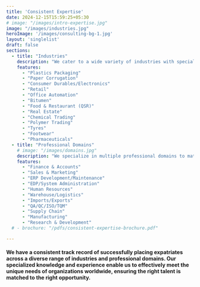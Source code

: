 ```yaml
---
title: 'Consistent Expertise'
date: 2024-12-15T15:59:25+05:30
# image: "/images/intro-expertise.jpg"
image: "/images/industries.jpg"
heroImage: '/images/consulting-bg-1.jpg'
layout: 'singlelist'
draft: false
sections:
  - title: "Industries"
    description: "We cater to a wide variety of industries with specialized staffing solutions."
    features:  
      - "Plastics Packaging"  
      - "Paper Corrugation"  
      - "Consumer Durables/Electronics"  
      - "Retail"  
      - "Office Automation"  
      - "Bitumen"  
      - "Food & Restaurant (QSR)"  
      - "Real Estate"  
      - "Chemical Trading"  
      - "Polymer Trading"  
      - "Tyres"  
      - "Footwear"  
      - "Pharmaceuticals"
  - title: "Professional Domains"
    # image: "/images/domains.jpg"
    description: "We specialize in multiple professional domains to match top talent with the right positions."
    features:  
      - "Finance & Accounts"  
      - "Sales & Marketing"  
      - "ERP Development/Maintenance"  
      - "EDP/System Administration"  
      - "Human Resources"  
      - "Warehouse/Logistics"  
      - "Imports/Exports"  
      - "QA/QC/ISO/TQM"  
      - "Supply Chain"  
      - "Manufacturing"  
      - "Research & Development"
  # - brochure: "/pdfs/consistent-expertise-brochure.pdf"

---
```


<!-- ## Our Proven Expertise in Global Expatriate Placement -->

#### We have a consistent track record of successfully placing expatriates across a diverse range of industries and professional domains. Our specialized knowledge and experience enable us to effectively meet the unique needs of organizations worldwide, ensuring the right talent is matched to the right opportunity. <!--more-->

<!-- Our Benefits are,

- "Global talent placement"
- "Industry expertise"
- "Track record of success" -->
